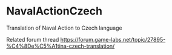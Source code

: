 # NavalActionCzech
Translation of Naval Action to Czech language

Related forum thread https://forum.game-labs.net/topic/27895-%C4%8De%C5%A1tina-czech-translation/
